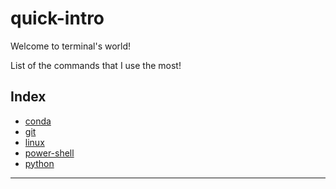 # quick-intro

Welcome to terminal's world!

List of the commands that I use the most!

## Index

 - [conda](./python/conda.md)
 - [git](./git-scm/README.md)
 - [linux](./linux/README.md)
 - [power-shell](./power-shell/powershell.md)
 - [python](./python/README.md)

---
